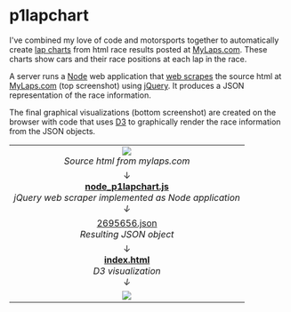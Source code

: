 p1lapchart
==========
I've combined my love of code and motorsports together to automatically create 
[lap charts](http://www.collinsdictionary.com/dictionary/english/lap-chart) from html race results posted at
[MyLaps.com](http://mylaps.com).  These charts show cars and their race positions at each lap in the race.

A server runs a [Node](http://nodejs.org) web application that 
[web scrapes](http://en.wikipedia.org/wiki/Web_scraping) the source html at 
[MyLaps.com](http://mylaps.com) (top screenshot) using [jQuery](http://jquery.org).
It produces a JSON representation of the race information.

The final graphical visualizations (bottom screenshot) are created on the browser with code that uses
[D3](http://d3js.org/) to graphically render the race information from the JSON objects.  

<table>
<tr><td align="center">
<a href="http://www.mylaps.com/en/lapchart/2695656"><img src="https://github.com/kenklin/p1lapchart/blob/master/images/p1lapchart-mylaps.png?raw=true"></a>
<br><i>Source html from mylaps.com
</td></tr>
<tr><td align="center">
&#8595;
<br><a href="https://github.com/kenklin/p1lapchart/blob/master/node-p1lapchart.js"><strong>node_p1lapchart.js</strong></a>
<br><i>jQuery web scraper implemented as Node application
<br>&#8595;
</td></tr>
<tr><td align="center">
<a href="https://github.com/kenklin/p1lapchart/blob/master/lapchart/2695656.json">2695656.json</a>
<br><i>Resulting JSON object
</td></tr>
<tr><td align="center">
&#8595;
<br><a href="https://github.com/kenklin/p1lapchart/blob/master/index.html"><strong>index.html</strong></a>
<br><i>D3 visualization
<br>&#8595;
</td></tr>
<tr><td align="center">
<a href="http://kenlin.com/x/p1lapchart/"><img src="https://github.com/kenklin/p1lapchart/blob/master/images/p1lapchart-d3.png?raw=true"></a>
</td></tr>
</table>
